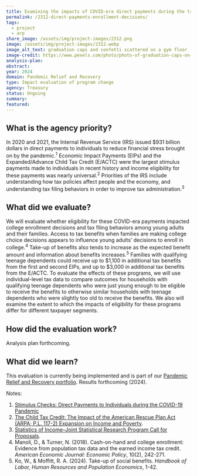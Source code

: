 ```yaml
---
title: Examining the impacts of COVID-era direct payments during the transition to adulthood
permalink: /2312-direct-payments-enrollment-decisions/
tags: 
  - project
  - arp
share_image: /assets/img/project-images/2312.png
image: /assets/img/project-images/2312.webp
image_alt_text: graduation caps and confetti scattered on a gym floor
image-credit: https://www.pexels.com/photo/photo-of-graduation-caps-on-wooden-floor-7944120/
analysis-plan:
abstract: 
year: 2024  
domain: Pandemic Relief and Recovery
type: Impact evaluation of program change
agency: Treasury
status: Ongoing
summary: 
featured: 
---
```

## What is the agency priority?
In 2020 and 2021, the Internal Revenue Service (IRS) issued $931 billion dollars in direct payments to individuals to reduce financial stress brought on by the pandemic.<sup>1</sup> Economic Impact Payments (EIPs) and the Expanded/Advance Child Tax Credit (E/ACTC) were the largest stimulus payments made to individuals in recent history and income eligibility for these payments was nearly universal.<sup>2</sup> Priorities of the IRS include understanding how tax policies affect people and the economy, and understanding tax filing behaviors in order to improve tax administration.<sup>3</sup>

## What did we evaluate?
We will evaluate whether eligibility for these COVID-era payments impacted college enrollment decisions and tax filing behaviors among young adults and their families. Access to tax benefits when families are making college choice decisions appears to influence young adults’ decisions to enroll in college.<sup>4</sup> Take-up of benefits also tends to increase as the expected benefit amount and information about benefits increases.<sup>5</sup> Families with qualifying teenage dependents could receive up to $1,100 in additional tax benefits from the first and second EIPs, and up to $3,000 in additional tax benefits from the E/ACTC. To evaluate the effects of these programs, we will use individual-level tax data to compare outcomes for households with qualifying teenage dependents who were just young enough to be eligible to receive the benefits to otherwise similar households with teenage dependents who were slightly too old to receive the benefits. We also will examine the extent to which the impacts of eligibility for these programs differ for different taxpayer segments. 

## How did the evaluation work?
Analysis plan forthcoming.

## What did we learn?
This evaluation is currently being implemented and is part of our <a href="https://oes.gsa.gov/pandemic-relief-economic-recovery/">Pandemic Relief and Recovery portfolio</a>. 
Results forthcoming (2024).

Notes:
1. <a class="usa-link usa-link--external" href="https://www.gao.gov/products/gao-22-106044">Stimulus Checks: Direct Payments to Individuals during the COVID-19 Pandemic</a>
2. <a class="usa-link usa-link--external" href="https://crsreports.congress.gov/product/pdf/R/R46839">The Child Tax Credit: The Impact of the American Rescue Plan Act (ARPA; P.L. 117-2) Expansion on Income and Poverty</a>.
3. <a class="usa-link usa-link--external" href="https://www.irs.gov/pub/irs-soi/24jsrpapplication.pdf">Statistics of Income–Joint Statistical Research Program Call for Proposals</a>.
4. Manoli, D., & Turner, N. (2018). Cash-on-hand and college enrollment: Evidence from population tax data and the earned income tax credit. <i>American Economic Journal: Economic Policy</i>, 10(2), 242-271.
5. Ko, W., & Moffitt, R. A. (2024). Take-up of social benefits. <i>Handbook of Labor, Human Resources and Population Economics</i>, 1-42.
